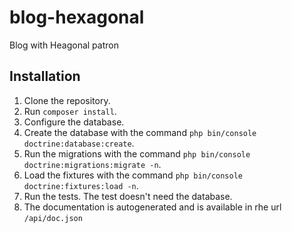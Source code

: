 # blog-hexagonal
Blog with Heagonal patron

## Installation

1. Clone the repository.
2. Run `composer install`.
3. Configure the database.
4. Create the database with the command `php bin/console doctrine:database:create`.
5. Run the migrations with the command `php bin/console doctrine:migrations:migrate -n`.
6. Load the fixtures with the command `php bin/console doctrine:fixtures:load -n`.
7. Run the tests. The test doesn't need the database.
8. The documentation is autogenerated and is available in rhe url `/api/doc.json`


